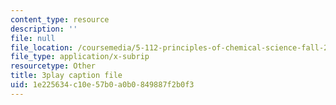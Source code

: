 ```yaml
---
content_type: resource
description: ''
file: null
file_location: /coursemedia/5-112-principles-of-chemical-science-fall-2005/1e225634c10e57b0a0b0849887f2b0f3_-uEwMV9DHZo.vtt
file_type: application/x-subrip
resourcetype: Other
title: 3play caption file
uid: 1e225634-c10e-57b0-a0b0-849887f2b0f3
---
```

